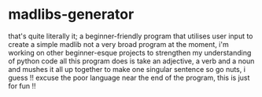 # madlibs-generator
that's quite literally it; a beginner-friendly program that utilises user input to create a simple madlib
not a very broad program at the moment, i'm working on other beginner-esque projects to strengthen my understanding of python code
all this program does is take an adjective, a verb and a noun and mushes it all up together to make one singular sentence
so go nuts, i guess
!! excuse the poor language near the end of the program, this is just for fun !!

